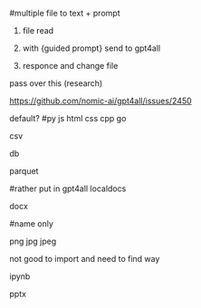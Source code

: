 #multiple file to text + prompt


1. file read

2. with {guided prompt} send to gpt4all

3. responce and change file


pass over this (research)

https://github.com/nomic-ai/gpt4all/issues/2450













default?
#py js html css cpp go

csv

db

parquet


#rather put in gpt4all localdocs

docx


#name only

png jpg jpeg

not good to import and need to find way

ipynb

pptx



